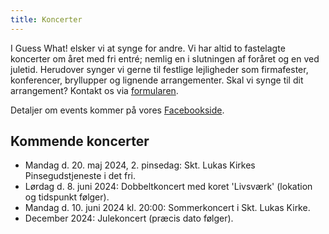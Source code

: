 ```yaml
---
title: Koncerter
---
```


I Guess What! elsker vi at synge for andre. Vi har altid to fastelagte koncerter om året med fri entré; nemlig en i slutningen af foråret og en ved juletid. Herudover synger vi gerne til festlige lejligheder som firmafester, konferencer, bryllupper og lignende arrangementer. Skal vi synge til dit arrangement? Kontakt os via [formularen](/kontakt).

Detaljer om events kommer på vores [Facebookside](https://www.facebook.com/GuessWhatKoret).

## Kommende koncerter

* Mandag d. 20. maj 2024, 2. pinsedag: Skt. Lukas Kirkes Pinsegudstjeneste i det fri.
* Lørdag d. 8. juni 2024: Dobbeltkoncert med koret 'Livsværk' (lokation og tidspunkt følger).
* Mandag d. 10. juni 2024 kl. 20:00: Sommerkoncert i Skt. Lukas Kirke.
* December 2024: Julekoncert (præcis dato følger).
